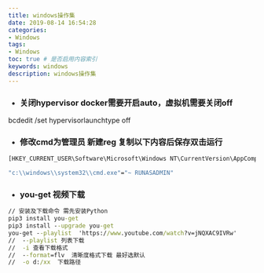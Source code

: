 ```yaml
---
title: windows操作集
date: 2019-08-14 16:54:28
categories:
- Windows
tags:
- Windows
toc: true # 是否启用内容索引
keywords: windows
description: windows操作集
---
```


- ### 关闭hypervisor    docker需要开启auto，虚拟机需要关闭off

bcdedit /set hypervisorlaunchtype off



- ### 修改cmd为管理员  新建reg 复制以下内容后保存双击运行

```cmd
[HKEY_CURRENT_USER\Software\Microsoft\Windows NT\CurrentVersion\AppCompatFlags\Layers]

"c:\\windows\\system32\\cmd.exe"="~ RUNASADMIN"
```

- ### you-get 视频下载

```cmd
// 安装及下载命令 需先安装Python
pip3 install you-get
pip3 install --upgrade you-get
you-get --playlist  'https://www.youtube.com/watch?v=jNQXAC9IVRw'
//  --playlist 列表下载
//  -i 查看下载格式
//  --format=flv  清晰度格式下载 最好选默认
//  -o d:/xx  下载路径
```


